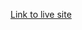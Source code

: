 [Link to live site](https://davidlidebrandt.github.io/Webbutveckling-HTML-Inl-mningsuppgift-ToDo-lista-med-CSS/)